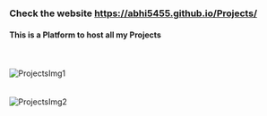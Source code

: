 ### Check the website https://abhi5455.github.io/Projects/

#### This is a Platform to host all my Projects

<br><br>
![ProjectsImg1](https://github.com/abhi5455/Projects/assets/118897422/ba994d7b-337a-4bff-90e0-1474c0569ff4)
<br><br><br>
![ProjectsImg2](https://github.com/abhi5455/Projects/assets/118897422/1346db3a-09ba-465f-8454-0d06b42cf23b)
